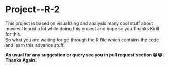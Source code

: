 # Project--R-2


This project is based on visualizing and analysis many cool stuff about movies.I learnt a lot while doing this project and hope so you.Thanks Kirill for this.</br>
So what you are waiting for go through the R file which contains the code and learn this advance stuff. <br/>

**As usual for any suggestion or query see you in pull request section 😁😂. Thanks Again.**
